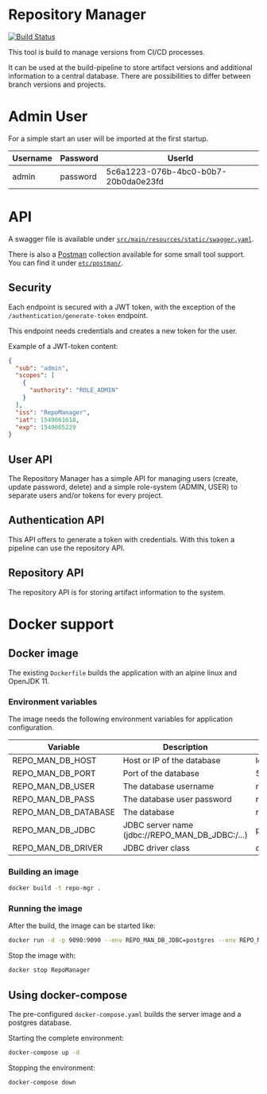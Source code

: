 # Repository Manager #

[![Build Status](https://dev.azure.com/ragin666/RepoMgr/_apis/build/status/RepoMgr-Gradle-CI?branchName=master&jobName=RepoMgr%20Build)](https://dev.azure.com/ragin666/RepoMgr/_build/latest?definitionId=6&branchName=master)

This tool is build to manage versions from CI/CD processes.

It can be used at the build-pipeline to store artifact versions and additional information to a central database.
There are possibilities to differ between branch versions and projects.


# Admin User #

For a simple start an user will be imported at the first startup.

| Username | Password | UserId |
|---|---|---|
| admin | password | 5c6a1223-076b-4bc0-b0b7-20b0da0e23fd |

# API #

A swagger file is available under [`src/main/resources/static/swagger.yaml`](src/main/resources/static/swagger.yaml).

There is also a [Postman](https://www.getpostman.com) collection available for some small tool support. You can find it under [`etc/postman/`](etc/postman).

## Security ##

Each endpoint is secured with a JWT token, with the exception of the `/authentication/generate-token` endpoint.

This endpoint needs credentials and creates a new token for the user.

Example of a JWT-token content:

```json
{
  "sub": "admin",
  "scopes": [
    {
      "authority": "ROLE_ADMIN"
    }
  ],
  "iss": "RepoManager",
  "iat": 1549061618,
  "exp": 1549065229
}
```

## User API ##

The Repository Manager has a simple API for managing users (create, update password, delete) and a simple role-system (ADMIN, USER) to separate users and/or tokens for every project.

## Authentication API ##

This API offers to generate a token with credentials. With this token a pipeline can use the repository API.

## Repository API ##

The repository API is for storing artifact information to the system.

# Docker support #

## Docker image ##
The existing `Dockerfile` builds the application with an alpine linux and OpenJDK 11.

### Environment variables ###
The image needs the following environment variables for application configuration.

| Variable | Description | Default value |
|---|---|---|
| REPO_MAN_DB_HOST | Host or IP of the database | localhost |
| REPO_MAN_DB_PORT | Port of the database | 5432 |
| REPO_MAN_DB_USER | The database username | repomgr |
| REPO_MAN_DB_PASS | The database user password | repomgr |
| REPO_MAN_DB_DATABASE | The database | repomgr |
| REPO_MAN_DB_JDBC | JDBC server name (jdbc://REPO_MAN_DB_JDBC:/...) | postgres |
| REPO_MAN_DB_DRIVER | JDBC driver class | org.postgresql.Driver |

### Building an image ###

```bash
docker build -t repo-mgr .
```

### Running the image ###

After the build, the image can be started like:
```bash
docker run -d -p 9090:9090 --env REPO_MAN_DB_JDBC=postgres --env REPO_MAN_DB_DRIVER=org.postgresql.Driver --env REPO_MAN_DB_HOST=localhost --env REPO_MAN_DB_PORT=5432 --env REPO_MAN_DB_USER=repomgr --env REPO_MAN_DB_PASS=repomgr --env REPO_MAN_DB_DATABASE=repomgr --name=RepoManager repo-mgr 
```

Stop the image with:
```bash
docker stop RepoManager
```

## Using docker-compose ##

The pre-configured `docker-compose.yaml` builds the server image and a postgres database.

Starting the complete environment:

```bash
docker-compose up -d
```

Stopping the environment:

```bash
docker-compose down
```
